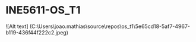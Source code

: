 # INE5611-OS_T1

![Alt text] (C:\Users\joao.mathias\source\repos\os_t1\5e65cd18-5af7-4967-b119-436f44f222c2.jpeg)
